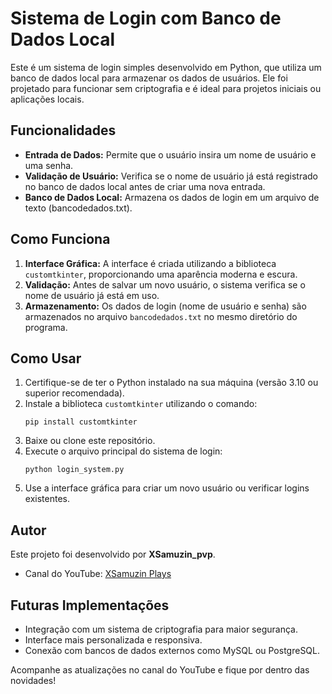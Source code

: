 # Sistema de Login com Banco de Dados Local

Este é um sistema de login simples desenvolvido em Python, que utiliza um banco de dados local para armazenar os dados de usuários. Ele foi projetado para funcionar sem criptografia e é ideal para projetos iniciais ou aplicações locais.

## Funcionalidades

- **Entrada de Dados:** Permite que o usuário insira um nome de usuário e uma senha.
- **Validação de Usuário:** Verifica se o nome de usuário já está registrado no banco de dados local antes de criar uma nova entrada.
- **Banco de Dados Local:** Armazena os dados de login em um arquivo de texto (bancodedados.txt).

## Como Funciona

1. **Interface Gráfica:** A interface é criada utilizando a biblioteca `customtkinter`, proporcionando uma aparência moderna e escura.
2. **Validação:** Antes de salvar um novo usuário, o sistema verifica se o nome de usuário já está em uso.
3. **Armazenamento:** Os dados de login (nome de usuário e senha) são armazenados no arquivo `bancodedados.txt` no mesmo diretório do programa.

## Como Usar

1. Certifique-se de ter o Python instalado na sua máquina (versão 3.10 ou superior recomendada).
2. Instale a biblioteca `customtkinter` utilizando o comando:
   ```
   pip install customtkinter
   ```
3. Baixe ou clone este repositório.
4. Execute o arquivo principal do sistema de login:
   ```
   python login_system.py
   ```
5. Use a interface gráfica para criar um novo usuário ou verificar logins existentes.

## Autor

Este projeto foi desenvolvido por **XSamuzin\_pvp**.

- Canal do YouTube: [XSamuzin Plays](https://www.youtube.com/@XSamuzin_plays)

## Futuras Implementações

- Integração com um sistema de criptografia para maior segurança.
- Interface mais personalizada e responsiva.
- Conexão com bancos de dados externos como MySQL ou PostgreSQL.

Acompanhe as atualizações no canal do YouTube e fique por dentro das novidades!

